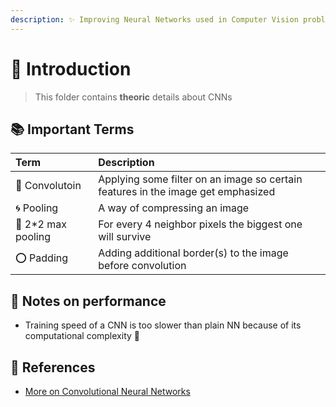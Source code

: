 ```yaml
---
description: ✨ Improving Neural Networks used in Computer Vision problems
---
```


# 🌱 Introduction

> This folder contains **theoric** details about CNNs

## 📚 Important Terms

| Term | Description |
| :--- | :--- |
| 💫 Convolutoin | Applying some filter on an image so certain features in the image get emphasized |
| 🌀 Pooling | A way of compressing an image |
| 🔷 2\*2 max pooling | For every 4 neighbor pixels the biggest one will survive |
| ⭕ Padding | Adding additional border\(s\) to the image before convolution |

## 💫 Notes on performance

* Training speed of a CNN is too slower than plain NN because of its computational complexity 🐢

## 🧐 References

* [More on Convolutional Neural Networks](https://www.youtube.com/playlist?list=PLkDaE6sCZn6Gl29AoE31iwdVwSG-KnDzF)

